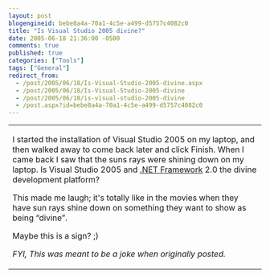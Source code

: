 ```yaml
---
layout: post
blogengineid: bebe8a4a-70a1-4c5e-a499-d5757c4082c0
title: "Is Visual Studio 2005 divine?"
date: 2005-06-18 21:36:00 -0500
comments: true
published: true
categories: ["Tools"]
tags: ["General"]
redirect_from: 
  - /post/2005/06/18/Is-Visual-Studio-2005-divine.aspx
  - /post/2005/06/18/Is-Visual-Studio-2005-divine
  - /post/2005/06/18/is-visual-studio-2005-divine
  - /post.aspx?id=bebe8a4a-70a1-4c5e-a499-d5757c4082c0
---
```


<table border="0" cellspacing="0" cellpadding="0">
<tbody>
<tr>
<td>

<img src="/Blog/images/14/o_VS2005_Divine.jpg" alt="" align="left" />I started the installation of Visual Studio 2005 on my laptop, and then walked away to come back later and click Finish. When I came back I saw that the suns rays were shining down on my laptop. Is Visual Studio 2005 and <a title="Microsoft .NET Framework" href="http://www.microsoft.com/net/" target="_blank">.NET Framework</a> 2.0 the divine development platform?

This made me laugh; it's totally like in the movies when they have sun rays shine down on something they want to show as being &ldquo;divine&rdquo;.

Maybe this is a sign?  ;)

 

*FYI, This was meant to be a joke when originally posted.*
</td>
</tr>
</tbody>
</table>
